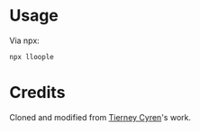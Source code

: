 # Usage

Via npx:
```
npx lloople
```

# Credits

Cloned and modified from [Tierney Cyren](https://github.com/bitandbang)'s work.